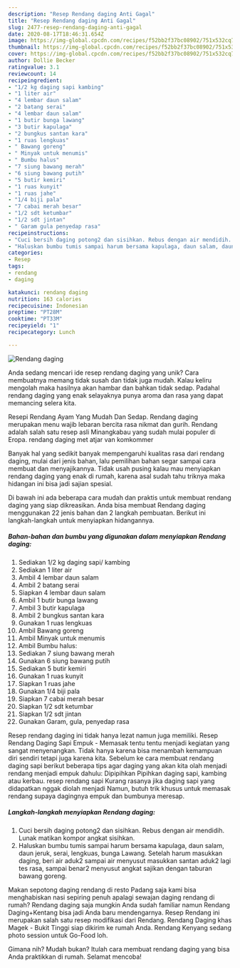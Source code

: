```yaml
---
description: "Resep Rendang daging Anti Gagal"
title: "Resep Rendang daging Anti Gagal"
slug: 2477-resep-rendang-daging-anti-gagal
date: 2020-08-17T18:46:31.654Z
image: https://img-global.cpcdn.com/recipes/f52bb2f37bc08902/751x532cq70/rendang-daging-foto-resep-utama.jpg
thumbnail: https://img-global.cpcdn.com/recipes/f52bb2f37bc08902/751x532cq70/rendang-daging-foto-resep-utama.jpg
cover: https://img-global.cpcdn.com/recipes/f52bb2f37bc08902/751x532cq70/rendang-daging-foto-resep-utama.jpg
author: Dollie Becker
ratingvalue: 3.1
reviewcount: 14
recipeingredient:
- "1/2 kg daging sapi kambing"
- "1 liter air"
- "4 lembar daun salam"
- "2 batang serai"
- "4 lembar daun salam"
- "1 butir bunga lawang"
- "3 butir kapulaga"
- "2 bungkus santan kara"
- "1 ruas lengkuas"
- " Bawang goreng"
- " Minyak untuk menumis"
- " Bumbu halus"
- "7 siung bawang merah"
- "6 siung bawang putih"
- "5 butir kemiri"
- "1 ruas kunyit"
- "1 ruas jahe"
- "1/4 biji pala"
- "7 cabai merah besar"
- "1/2 sdt ketumbar"
- "1/2 sdt jintan"
- " Garam gula penyedap rasa"
recipeinstructions:
- "Cuci bersih daging potong2 dan sisihkan. Rebus dengan air mendidih. Lunak matikan kompor angkat sisihkan."
- "Haluskan bumbu tumis sampai harum bersama kapulaga, daun salam, daun jeruk, serai, lengkuas, bunga Lawang. Setelah harum masukkan daging, beri air aduk2 sampai air menyusut masukkan santan aduk2 lagi tes rasa, sampai benar2 menyusut angkat sajikan dengan taburan bawang goreng."
categories:
- Resep
tags:
- rendang
- daging

katakunci: rendang daging 
nutrition: 163 calories
recipecuisine: Indonesian
preptime: "PT28M"
cooktime: "PT33M"
recipeyield: "1"
recipecategory: Lunch

---
```



![Rendang daging](https://img-global.cpcdn.com/recipes/f52bb2f37bc08902/751x532cq70/rendang-daging-foto-resep-utama.jpg)

Anda sedang mencari ide resep rendang daging yang unik? Cara membuatnya memang tidak susah dan tidak juga mudah. Kalau keliru mengolah maka hasilnya akan hambar dan bahkan tidak sedap. Padahal rendang daging yang enak selayaknya punya aroma dan rasa yang dapat memancing selera kita.

Resepi Rendang Ayam Yang Mudah Dan Sedap. Rendang daging merupakan menu wajib lebaran bercita rasa nikmat dan gurih. Rendang adalah salah satu resep asli Minangkabau yang sudah mulai populer di Eropa. rendang daging met atjar van komkommer

Banyak hal yang sedikit banyak mempengaruhi kualitas rasa dari rendang daging, mulai dari jenis bahan, lalu pemilihan bahan segar sampai cara membuat dan menyajikannya. Tidak usah pusing kalau mau menyiapkan rendang daging yang enak di rumah, karena asal sudah tahu triknya maka hidangan ini bisa jadi sajian spesial.


Di bawah ini ada beberapa cara mudah dan praktis untuk membuat rendang daging yang siap dikreasikan. Anda bisa membuat Rendang daging menggunakan 22 jenis bahan dan 2 langkah pembuatan. Berikut ini langkah-langkah untuk menyiapkan hidangannya.

<!--inarticleads1-->

##### Bahan-bahan dan bumbu yang digunakan dalam menyiapkan Rendang daging:

1. Sediakan 1/2 kg daging sapi/ kambing
1. Sediakan 1 liter air
1. Ambil 4 lembar daun salam
1. Ambil 2 batang serai
1. Siapkan 4 lembar daun salam
1. Ambil 1 butir bunga lawang
1. Ambil 3 butir kapulaga
1. Ambil 2 bungkus santan kara
1. Gunakan 1 ruas lengkuas
1. Ambil  Bawang goreng
1. Ambil  Minyak untuk menumis
1. Ambil  Bumbu halus:
1. Sediakan 7 siung bawang merah
1. Gunakan 6 siung bawang putih
1. Sediakan 5 butir kemiri
1. Gunakan 1 ruas kunyit
1. Siapkan 1 ruas jahe
1. Gunakan 1/4 biji pala
1. Siapkan 7 cabai merah besar
1. Siapkan 1/2 sdt ketumbar
1. Siapkan 1/2 sdt jintan
1. Gunakan  Garam, gula, penyedap rasa


Resep rendang daging ini tidak hanya lezat namun juga memiliki. Resep Rendang Daging Sapi Empuk - Memasak tentu tentu menjadi kegiatan yang sangat menyenangkan. Tidak hanya karena bisa menambah kemampuan diri sendiri tetapi juga karena kita. Sebelum ke cara membuat rendang daging sapi berikut beberapa tips agar daging yang akan kita olah menjadi rendang menjadi empuk dahulu: Dipipihkan Pipihkan daging sapi, kambing atau kerbau. resep rendang sapi Kurang rasanya jika daging sapi yang didapatkan nggak diolah menjadi Namun, butuh trik khusus untuk memasak rendang supaya dagingnya empuk dan bumbunya meresap. 

<!--inarticleads2-->

##### Langkah-langkah menyiapkan Rendang daging:

1. Cuci bersih daging potong2 dan sisihkan. Rebus dengan air mendidih. Lunak matikan kompor angkat sisihkan.
1. Haluskan bumbu tumis sampai harum bersama kapulaga, daun salam, daun jeruk, serai, lengkuas, bunga Lawang. Setelah harum masukkan daging, beri air aduk2 sampai air menyusut masukkan santan aduk2 lagi tes rasa, sampai benar2 menyusut angkat sajikan dengan taburan bawang goreng.


Makan sepotong daging rendang di resto Padang saja kami bisa menghabiskan nasi sepiring penuh apalagi sewajan daging rendang di rumah? Rendang daging saja mungkin Anda sudah familiar namun Rendang Daging+Kentang bisa jadi Anda baru mendengarnya. Resep Rendang ini merupakan salah satu resep modifikasi dari Rendang. Rendang Daging khas Magek - Bukit Tinggi siap dikirim ke rumah Anda. Rendang Kenyang sedang photo session untuk Go-Food loh. 

Gimana nih? Mudah bukan? Itulah cara membuat rendang daging yang bisa Anda praktikkan di rumah. Selamat mencoba!
